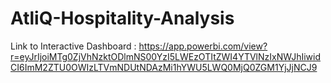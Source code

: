 # AtliQ-Hospitality-Analysis

Link to Interactive Dashboard : https://app.powerbi.com/view?r=eyJrIjoiMTg0ZjVhNzktODlmNS00YzI5LWEzOTItZWI4YTVlNzIxNWJhIiwidCI6ImM2ZTU0OWIzLTVmNDUtNDAzMi1hYWU5LWQ0MjQ0ZGM1YjJjNCJ9
